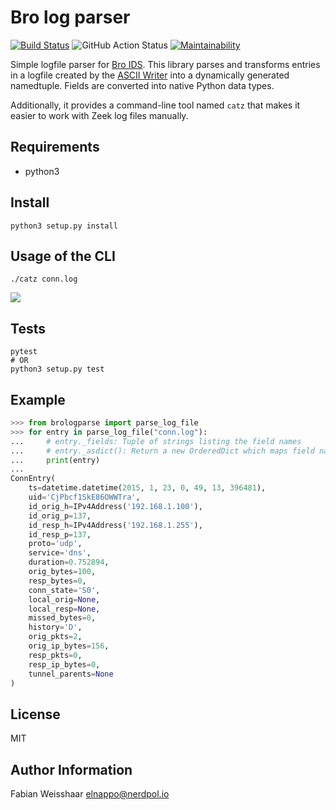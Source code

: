 # Bro log parser
[![Build Status](https://travis-ci.org/elnappo/bro-log-parser.svg?branch=master)](https://travis-ci.org/elnappo/bro-log-parser)
![GitHub Action Status](https://github.com/elnappo/bro-log-parser/workflows/Python%20package/badge.svg)
[![Maintainability](https://api.codeclimate.com/v1/badges/680163011be7d7903c0f/maintainability)](https://codeclimate.com/github/elnappo/bro-log-parser/maintainability)

Simple logfile parser for [Bro IDS](https://www.bro.org/). This library parses and transforms entries
in a logfile created by the [ASCII Writer](https://www.bro.org/sphinx/frameworks/logging.html#ascii-writer)
into a dynamically generated namedtuple. Fields are converted into native Python data types.

Additionally, it provides a command-line tool named `catz` that makes it easier to work with Zeek log files manually.

## Requirements
* python3

## Install
    python3 setup.py install

## Usage of the CLI
    ./catz conn.log

![](https://user-images.githubusercontent.com/5559994/102645090-35ca8f80-4162-11eb-9be6-ec2a2eec06c1.png)

## Tests
    pytest
    # OR
    python3 setup.py test

## Example
```python
>>> from brologparse import parse_log_file
>>> for entry in parse_log_file("conn.log"):
...     # entry._fields: Tuple of strings listing the field names
...     # entry._asdict(): Return a new OrderedDict which maps field names to their corresponding values
...     print(entry)
...
ConnEntry(
    ts=datetime.datetime(2015, 1, 23, 0, 49, 13, 396481),
    uid='CjPbcf1SkE86OWWTra',
    id_orig_h=IPv4Address('192.168.1.100'),
    id_orig_p=137,
    id_resp_h=IPv4Address('192.168.1.255'),
    id_resp_p=137,
    proto='udp',
    service='dns',
    duration=0.752894,
    orig_bytes=100,
    resp_bytes=0,
    conn_state='S0',
    local_orig=None,
    local_resp=None,
    missed_bytes=0,
    history='D',
    orig_pkts=2,
    orig_ip_bytes=156,
    resp_pkts=0,
    resp_ip_bytes=0,
    tunnel_parents=None
)
```
## License

MIT

## Author Information

Fabian Weisshaar <elnappo@nerdpol.io>
